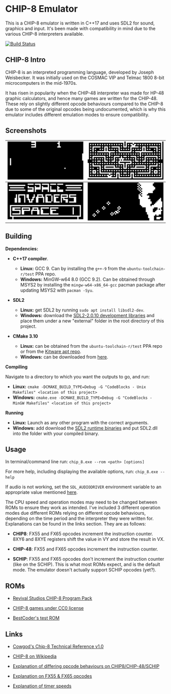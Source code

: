 # CHIP-8 Emulator

This is a CHIP-8 emulator is written in C++17 and uses SDL2 for sound, graphics and input. It's been made with compatibility in mind due to the various CHIP-8 interpreters available.

[![Build Status](https://travis-ci.com/dominikrys/chip-8-emulator.svg?branch=master)](https://travis-ci.com/dominikrys/chip-8-emulator)

## CHIP-8 Intro

CHIP-8 is an interpreted programming language, developed by Joseph Weisbecker. It was initially used on the COSMAC VIP and Telmac 1800 8-bit microcomputers in the mid-1970s.

It has risen in popularity when the CHIP-48 interpreter was made for HP-48 graphic calculators, and hence many games are written for the CHIP-48. These rely on slightly different opcode behaviours compared to the CHIP-8 due to some of the original opcodes being undocumented, which is why this emulator includes different emulation modes to ensure compatibility.

## Screenshots

![Pong](/docs/img/pong.png)                      |![Blinky](/docs/img/blinky.png)
:-----------------------------------------------:|:----------------------------------------:
![Space Invaders](/docs/img/space_invaders.png)  |![Trip8 Demo](/docs/img/trip8_demo.png)

## Building

**Dependencies:** 

- **C++17 compiler**.
  - **Linux:** GCC 9. Can by installing the `g++-9` from the `ubuntu-toolchain-r/test` PPA repo.
  - **Windows:** MinGW-w64 8.0 (GCC 9.2). Can be obtained through MSYS2 by installing the `mingw-w64-x86_64-gcc` pacman package after updating MSYS2 with `pacman -Syu`.

- **SDL2**
  - **Linux:** get SDL2 by running `sudo apt install libsdl2-dev`.
  - **Windows:** download the [SDL2-2.0.10 development libraries](https://www.libsdl.org/download-2.0.php) and place them under a new "external" folder in the root directory of this project.

- **CMake 3.10**
  - **Linux:** can be obtained from the `ubuntu-toolchain-r/test` PPA repo or from the [Kitware apt repo](https://apt.kitware.com/).
  - **Windows:** can be downloaded from [here](https://cmake.org/download/).

**Compiling**

Navigate to a directory to which you want the outputs to go, and run:

 - **Linux:** `cmake -DCMAKE_BUILD_TYPE=Debug -G "CodeBlocks - Unix Makefiles" <location of this project>`
 - **Windows:** `cmake.exe -DCMAKE_BUILD_TYPE=Debug -G "CodeBlocks - MinGW Makefiles" <location of this project>`
 
**Running**

- **Linux:** Launch as any other program with the correct arguments.
- **Windows:** add download the [SDL2 runtime binaries](https://www.libsdl.org/download-2.0.php) and put SDL2.dll into the folder with your compiled binary.

## Usage

In terminal/command line run: `chip_8.exe --rom <path> [options]`

For more help, including displaying the available options, run: `chip_8.exe --help`

If audio is not working, set the `SDL_AUDIODRIVER` environment variable to an appropriate value mentioned [here](https://wiki.libsdl.org/FAQUsingSDL).

The CPU speed and operation modes may need to be changed between ROMs to ensure they work as intended. I've included 3 different operation modes due different ROMs relying on different opcode behaviours, depending on the time period and the interpreter they were written for. Explanations can be found in the links section. They are as follows:

- **CHIP8**: FX55 and FX65 opcodes increment the instruction counter. 8XY6 and 8XYE registers shift the value in VY and store the result in VX.

- **CHIP-48**: FX55 and FX65 opcodes increment the instruction counter.

- **SCHIP**: FX55 and FX65 opcodes don't increment the instruction counter (like on the SCHIP). This is what most ROMs expect, and is the default mode. The emulator doesn't actually support SCHIP opcodes (yet?).

## ROMs

- [Revival Studios CHIP-8 Program Pack](https://github.com/dmatlack/chip8/tree/master/roms)

- [CHIP-8 games under CC0 license](https://johnearnest.github.io/chip8Archive/)

- [BestCoder's test ROM](https://github.com/daniel5151/AC8E/blob/master/roms/bc_test.ch8)

## Links

- [Cowgod's Chip-8 Technical Reference v1.0](http://devernay.free.fr/hacks/chip8/C8TECH10.HTM)

- [CHIP-8 on Wikipedia](https://en.wikipedia.org/wiki/CHIP-8)

- [Explanation of differing opcode behaviours on CHIP8/CHIP-48/SCHIP](https://www.reddit.com/r/programming/comments/3ca4ry/writing_a_chip8_interpreteremulator_in_c14_10/csuepjm/)

- [Explanation on FX55 & FX65 opcodes](https://github.com/Chromatophore/HP48-Superchip/blob/master/investigations/quirk_i.md)

- [Explanation of timer speeds](https://github.com/AfBu/haxe-CHIP-8-emulator/wiki/(Super)CHIP-8-Secrets#speed-of-emulation)
